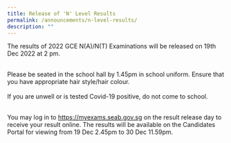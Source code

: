 ```yaml
---
title: Release of 'N' Level Results
permalink: /announcements/n-level-results/
description: ""
---
```

The results of 2022 GCE N(A)/N(T) Examinations will be released on 19th Dec 2022 at 2 pm. 

<br>Please be seated in the school hall by 1.45pm in school uniform.  Ensure that you have appropriate hair style/hair colour. 
<br>
<br>If you are unwell or is tested Covid-19 positive, do not come to school. 

<br>You may log in to https://myexams.seab.gov.sg on the result release day to receive your result online. The results will be available on the Candidates Portal for viewing from 19 Dec 2.45pm to 30 Dec 11.59pm. 
